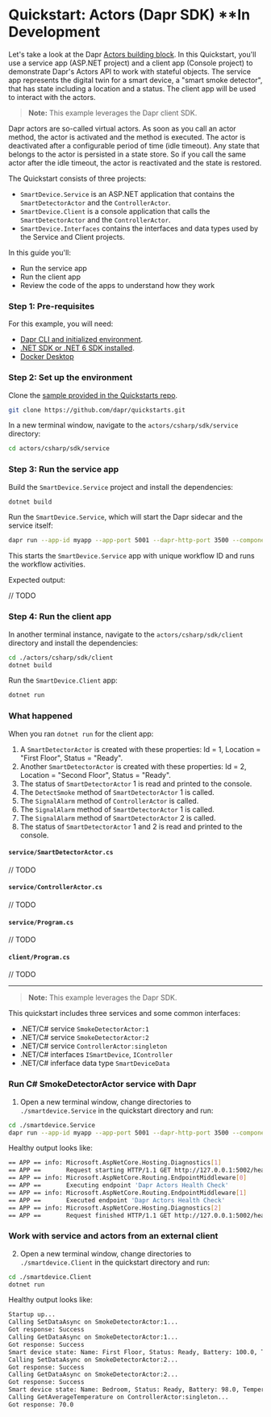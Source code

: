 # Quickstart: Actors (Dapr SDK) **In Development

Let's take a look at the Dapr [Actors building block](https://docs.dapr.io/developing-applications/building-blocks/actors/actors-overview/). In this Quickstart, you'll use a service app (ASP.NET project) and a client app (Console project) to demonstrate Dapr's Actors API to work with stateful objects. The service app represents the digital twin for a smart device, a "smart smoke detector", that has state including a location and a status. The client app will be used to interact with the actors.

> **Note:** This example leverages the Dapr client SDK.  

Dapr actors are so-called virtual actors. As soon as you call an actor method, the actor is activated and the method is executed. The actor is deactivated after a configurable period of time (idle timeout). Any state that belongs to the actor is persisted in a state store. So if you call the same actor after the idle timeout, the actor is reactivated and the state is restored.

The Quickstart consists of three projects:

- `SmartDevice.Service` is an ASP.NET application that contains the `SmartDetectorActor` and the `ControllerActor`.
- `SmartDevice.Client` is a console application that calls the `SmartDetectorActor` and the `ControllerActor`.
- `SmartDevice.Interfaces` contains the interfaces and data types used by the Service and Client projects.

In this guide you'll:

- Run the service app
- Run the client app
- Review the code of the apps to understand how they work

### Step 1: Pre-requisites

For this example, you will need:

- [Dapr CLI and initialized environment](https://docs.dapr.io/getting-started).
- [.NET SDK or .NET 6 SDK installed](https://dotnet.microsoft.com/download).
- [Docker Desktop](https://www.docker.com/products/docker-desktop)

### Step 2: Set up the environment

Clone the [sample provided in the Quickstarts repo](https://github.com/dapr/quickstarts/tree/master/workflows).

```bash
git clone https://github.com/dapr/quickstarts.git
```

In a new terminal window, navigate to the `actors/csharp/sdk/service` directory:

```bash
cd actors/csharp/sdk/service
```

### Step 3: Run the service app

Build the `SmartDevice.Service` project and install the dependencies:

```bash
dotnet build
```

Run the `SmartDevice.Service`, which will start the Dapr sidecar and the service itself:

```bash
dapr run --app-id myapp --app-port 5001 --dapr-http-port 3500 --components-path ../../../resources -- dotnet run --urls=http://localhost:5001/
```

This starts the `SmartDevice.Service` app with unique workflow ID and runs the workflow activities. 

Expected output:

// TODO

### Step 4: Run the client app

In another terminal instance, navigate to the `actors/csharp/sdk/client` directory and install the dependencies:

```bash
cd ./actors/csharp/sdk/client
dotnet build
```

Run the `SmartDevice.Client` app:

```bash
dotnet run
```

### What happened

When you ran `dotnet run` for the client app:

1. A `SmartDetectorActor` is created with these properties: Id = 1, Location = "First Floor", Status = "Ready".
2. Another `SmartDetectorActor` is created with these properties: Id = 2, Location = "Second Floor", Status = "Ready".
3. The status of `SmartDetectorActor` 1 is read and printed to the console.
4. The `DetectSmoke` method of `SmartDetectorActor` 1 is called.
5. The `SignalAlarm` method of `ControllerActor` is called.
6. The `SignalAlarm` method of `SmartDetectorActor` 1 is called.
7. The `SignalAlarm` method of `SmartDetectorActor` 2 is called.
8. The status of `SmartDetectorActor` 1 and 2 is read and printed to the console.

#### `service/SmartDetectorActor.cs`

// TODO

#### `service/ControllerActor.cs`

// TODO

#### `service/Program.cs`

// TODO

#### `client/Program.cs`

// TODO

---

> **Note:** This example leverages the Dapr SDK.  

This quickstart includes three services and some common interfaces:
 
- .NET/C# service `SmokeDetectorActor:1`
- .NET/C# service `SmokeDetectorActor:2`
- .NET/C# service `ControllerActor:singleton`
- .NET/C# interfaces `ISmartDevice`, `IController`
- .NET/C# inferface data type `SmartDeviceData`

### Run C# SmokeDetectorActor service with Dapr

1. Open a new terminal window, change directories to `./smartdevice.Service` in the quickstart directory and run: 

<!-- STEP
name: Run smart-detector-actor service
working_dir: ./smartdevice.Service
expected_stdout_lines:
  - '== APP ==       Now listening on: http://localhost:5000'
expected_stderr_lines:
output_match_mode: substring
sleep: 11
timeout_seconds: 30
-->

```bash
cd ./smartdevice.Service
dapr run --app-id myapp --app-port 5001 --dapr-http-port 3500 --components-path ../../../resources -- dotnet run --urls=http://localhost:5001/
```

Healthy output looks like:

```bash
== APP == info: Microsoft.AspNetCore.Hosting.Diagnostics[1]
== APP ==       Request starting HTTP/1.1 GET http://127.0.0.1:5002/healthz - -
== APP == info: Microsoft.AspNetCore.Routing.EndpointMiddleware[0]
== APP ==       Executing endpoint 'Dapr Actors Health Check'
== APP == info: Microsoft.AspNetCore.Routing.EndpointMiddleware[1]
== APP ==       Executed endpoint 'Dapr Actors Health Check'
== APP == info: Microsoft.AspNetCore.Hosting.Diagnostics[2]
== APP ==       Request finished HTTP/1.1 GET http://127.0.0.1:5002/healthz - - - 200 - text/plain 0.8972ms
```

### Work with service and actors from an external client
<!-- END_STEP -->
2. Open a new terminal window, change directories to `./smartdevice.Client` in the quickstart directory and run: 

<!-- STEP
name: Run batch-sdk service
working_dir: ./smartdevice.Client
expected_stdout_lines:
  - 'Calling SetDataAsync on SmokeDetectorActor:1'
expected_stderr_lines:
output_match_mode: substring
sleep: 11
timeout_seconds: 30
-->
    
```bash
cd ./smartdevice.Client
dotnet run
```

Healthy output looks like:

```bash
Startup up...
Calling SetDataAsync on SmokeDetectorActor:1...
Got response: Success
Calling GetDataAsync on SmokeDetectorActor:1...
Got response: Success
Smart device state: Name: First Floor, Status: Ready, Battery: 100.0, Temperature: 68.0, Location: Main Hallway, FirmwareVersion: 1.1, SerialNo: ABCDEFG1, MACAddress: 67-54-5D-48-8F-38, LastUpdate: 2/1/2023 10:38:26 PM
Calling SetDataAsync on SmokeDetectorActor:2...
Got response: Success
Calling GetDataAsync on SmokeDetectorActor:2...
Got response: Success
Smart device state: Name: Bedroom, Status: Ready, Battery: 98.0, Temperature: 72.0, Location: Bedroom, FirmwareVersion: 1.1, SerialNo: ABCDEFG2, MACAddress: 50-3A-32-AB-75-DF, LastUpdate: 2/1/2023 10:38:27 PM
Calling GetAverageTemperature on ControllerActor:singleton...
Got response: 70.0
```
<!-- END_STEP -->
